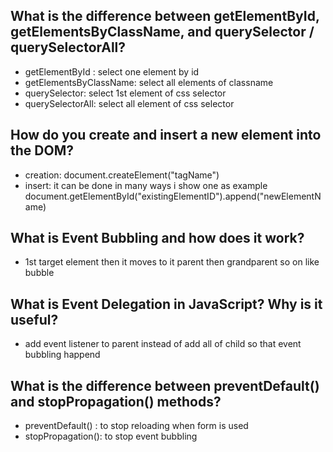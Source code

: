 ## What is the difference between getElementById, getElementsByClassName, and querySelector / querySelectorAll?
- getElementById : select one element by id
- getElementsByClassName: select all elements of classname
- querySelector: select 1st element of css selector
- querySelectorAll: select all element of css selector

## How do you create and insert a new element into the DOM?
- creation: document.createElement("tagName")
- insert: it can be done in many ways i show one as example  document.getElementById("existingElementID").append("newElementName)

## What is Event Bubbling and how does it work?

- 1st target element then it moves to it parent then grandparent so on like bubble

## What is Event Delegation in JavaScript? Why is it useful?
- add event listener to parent instead of add all of child so that event bubbling happend
## What is the difference between preventDefault() and stopPropagation() methods?
- preventDefault() : to stop reloading when form is used
- stopPropagation(): to stop event bubbling